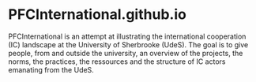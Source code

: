 # PFCInternational.github.io
PFCInternational is an attempt at illustrating the international cooperation (IC) landscape at the University of Sherbrooke (UdeS). The goal is to give people, from and outside the university, an overview of the projects, the norms, the practices, the ressources and the structure of IC actors emanating from the UdeS.
